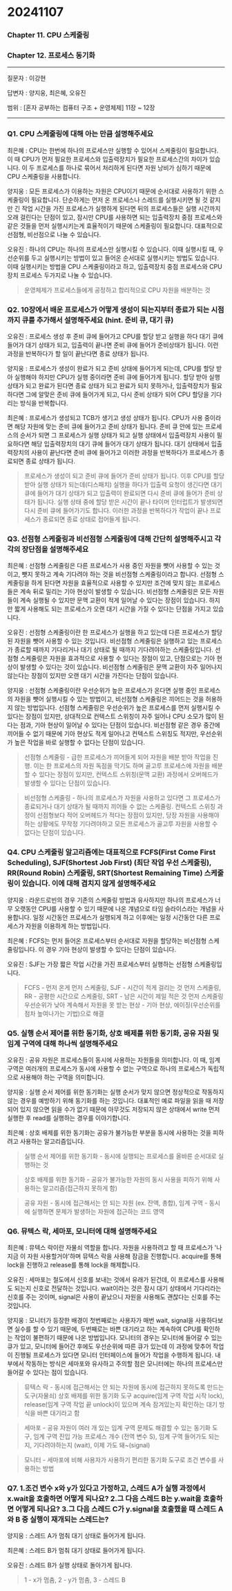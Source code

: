 # 20241107 
### Chapter 11. CPU 스케줄링
### Chapter 12. 프로세스 동기화

---

질문자 : 이강현

답변자 : 양지웅, 최은혜, 오유진

범위 : [혼자 공부하는 컴퓨터 구조 + 운영체제] 11장 ~ 12장

---

### Q1. CPU 스케줄링에 대해 아는 만큼 설명해주세요

최은혜 : CPU는 한번에 하나의 프로세스만 실행할 수 있어서 스케줄링이 필요합니다. 이 때 CPU가 먼저 필요한 프로세스와 입출력장치가 필요한 프로세스간의 차이가 있습니다. 이 두 프로세스를 하나로 묶어서 처리하게 된다면 자원 낭비가 심하기 때문에 CPU 스케줄링을 사용합니다.

양지웅 : 모든 프로세스가 이용하는 자원은 CPU이기 때문에 순서대로 사용하기 위한 스케줄링이 필요합니다. 단순하게는 먼저 온 프로세스나 스레드를 실행시키면 될 것 같지만 긴 작업 시간을 가진 프로세스가 실행하게 된다면 뒤의 프로세스들은 실행 시간까지 오래 걸린다는 단점이 있고, 잠시만 CPU를 사용하면 되는 입출력장치 중점 프로세스와 같은 것들을 먼저 실행시키는게 효율적이기 때문에 스케줄링이 필요합니다. 대표적으로 선점형, 비선점으로 나눌 수 있습니다.

오유진 : 하나의 CPU는 하나의 프로세스만 실행시킬 수 있습니다. 이때 실행시킬 때, 우선순위를 두고 실행시키는 방법이 있고 들어온 순서대로 실행시키는 방법도 있습니다. 이때 실행시키는 방법을 CPU 스케줄링이라고 하고, 입출력장치 중점 프로세스와 CPU 장치 프로세스 두가지로 나눌 수 있습니다.

> 운영체제가 프로세스들에게 공정하고 합리적으로 CPU 자원을 배분하는 것

### Q2. 10장에서 배운 프로세스가 어떻게 생성이 되는지부터 종료가 되는 시점까지 큐를 추가해서 설명해주세요 (hint. 준비 큐, 대기 큐)

오유진 : 프로세스 생성 후 준비 큐에 들어가고 CPU를 할당 받고 실행을 하다 대기 큐에 들어가 대기 상태가 되고, 입출력이 끝나면 준비 큐에 들어가 준비상태가 됩니다. 이런 과정을 반복하다가 할 일이 끝난다면 종료 상태가 됩니다.

양지웅 : 프로세스가 생성이 완료가 되고 준비 상태에 들어가게 되는데, CPU를 할당 받아 실행해야 하지만 CPU가 실행 중이라면 준비 큐에 들어가게 됩니다. 할당 받아 실행 상태가 되고 완료가 된다면 종료 상태가 되고 완료가 되지 못하거나, 입출력장치가 필요하다면 그에 알맞은 준비 큐에 들어가게 되고, 다시 준비 상태가 되어 CPU 할당을 기다리는 방식을 반복합니다.

최은혜 : 프로세스가 생성되고 TCB가 생기고 생성 상태가 됩니다. CPU가 사용 중이라면 해당 자원에 맞는 준비 큐에 들어가고 준비 상태가 됩니다. 준비 큐 안에 있는 프로세스의 순서가 되면 그 프로세스가 실행 상태가 되고 실행 상태에서 입출력장치 사용이 필요하다면 해당 입출력장치의 대기 큐에 들어가 대기 상태가 됩니다. 대기 상태에서 입출력장치의 사용이 끝난다면 준비 큐에 들어가고 이러한 과정을 반복하다가 프로세스가 종료되면 종료 상태가 됩니다.

> 프로세스가 생성이 되고 준비 큐에 들어가 준비 상태가 됩니다. 이후 CPU를 할당 받아 실행 상태가 되는데(디스패치) 실행을 하다가 입출력 요청이 생긴다면 대기 큐에 들어가 대기 상태가 되고 입출력이 완료되면 다시 준비 큐에 들어가 준비 상태가 됩니다. 실행 상태 중에 할당 받은 시간이 끝나 타이머 인터럽트가 발생되면 다시 준비 큐에 들어가기도 합니다. 이러한 과정을 반복하다가 작업이 끝나 프로세스가 종료되면 종료 상태로 접어들게 됩니다.

### Q3. 선점형 스케줄링과 비선점형 스케줄링에 대해 간단히 설명해주시고 각각의 장단점을 설명해주세요

최은혜 : 선점형 스케줄링은 다른 프로세스가 사용 중인 자원을 뺏어 사용할 수 있는 것이고, 뺏지 못하고 계속 기다려야 하는 것을 비선점형 스케줄링이라고 합니다. 선점형 스케줄링을 하게 된다면 자원을 효율적으로 사용할 수 있지만 조건에 맞지 않는 프로세스들은 계속 뒤로 밀리는 기아 현상이 발생할 수 있습니다. 비선점형 스케줄링은 모든 자원들이 계속 실행될 수 있지만 문맥 교환이 적게 일어날 수 있다는 장점이 있습니다. 하지만 짧게 사용해도 되는 프로세스가 오랜 대기 시간을 가질 수 있다는 단점을 가지고 있습니다.

오유진 : 선점형 스케줄링이란 한 프로세스가 실행을 하고 있는데 다른 프로세스가 할당된 자원을 뺏어 사용할 수 있는 것입니다. 비선점형 스케줄링은 실행하고 있는 프로세스가 종료할 때까지 기다리거나 대기 상태로 될 때까지 기다려야하는 스케줄링입니다. 선점형 스케줄링은 자원을 효과적으로 사용할 수 있다는 장점이 있고, 단점으로는 기아 현상이 발생할 수 있다는 것이 있습니다. 비선점형 스케줄링은 문맥 교환이 자주 일어나지 않는다는 장점이 있지만 오랜 대기 시간을 가진다는 단점이 있습니다.

양지웅 : 선점형 스케줄링이란 우선순위가 높은 프로세스가 온다면 실행 중인 프로세스의 자원을 뺏어 실행시킬 수 있는 방법이고, 비선점형 스케줄링은 끼어드는 것을 허용하지 않는 방법입니다. 선점형 스케줄링은 우선순위가 높은 프로세스를 먼저 실행시킬 수 있다는 장점이 있지만, 상대적으로 컨텍스트 스위칭이 자주 일어나 CPU 소모가 많이 된다는 점과, 기아 현상이 일어날 수 있다는 단점이 있습니다. 비선점형 같은 경우 중간에 끼어들 수 없기 때문에 기아 현상도 적게 일어나고 컨텍스트 스위칭도 적지만, 우선순위가 높은 작업을 바로 실행할 수 없다는 단점이 있습니다.

> 선점형 스케줄링 - 급한 프로세스가 끼어들게 되어 자원을 배분 받아 작업을 진행. 이는 한 프로세스의 자원 독점을 막기도 하며 골고루 프로세스에 자원을 배분할 수 있다는 장점이 있지만, 컨텍스트 스위칭(문맥 교환) 과정에서 오버헤드가 발생할 수 있다는 단점이 있습니다.

> 비선점형 스케줄링 - 하나의 프로세스가 자원을 사용하고 있다면 그 프로세스가 종료되거나 대기 상태가 될 때까지 끼어들 수 없는 스케줄링. 컨텍스트 스위칭 과정이 선점형보다 적어 오버헤드가 적다는 장점이 있지만, 당장 자원을 사용해야 하는 상황에도 무작정 기다려야하고 모든 프로세스가 골고루 자원을 사용할 수 없다는 단점이 있습니다.

### Q4. CPU 스케줄링 알고리즘에는 대표적으로 FCFS(First Come First Scheduling), SJF(Shortest Job First) (최단 작업 우선 스케줄링), RR(Round Robin) 스케줄링, SRT(Shortest Remaining Time) 스케줄링이 있습니다. 이에 대해 겹치지 않게 설명해주세요

양지웅 : 라운드로빈의 경우 기존의 스케줄링 방법과 유사하지만 하나의 프로세스가 너무 오랫동안 CPU를 사용할 수 있기 때문에 나온 걔념으로 타임 슬라이스라는 개념을 사용합니다. 일정 시간동안 프로세스가 실행되게 하고 이후에는 일정 시간동안 다른 프로세스가 자원을 이용하게 하는 방법입니다.

최은혜 : FCFS는 먼저 들어온 프로세스부터 순서대로 자원을 할당하는 비선점형 스케줄링입니다. 이 경우 기아 현상이 발생할 수 있다는 단점이 있습니다.

오유진 : SJF는 가장 짧은 작업 시간을 가진 프로세스부터 실행하는 선점형 스케줄링입니다.

> FCFS - 먼저 온게 먼저 스케줄링, SJF - 시간이 적게 걸리는 것 먼저 스케줄링, RR - 공평한 시간으로 스케줄링, SRT - 남은 시간이 제일 적은 것 먼저 스케줄링
> 우선순위가 낮아 계속해서 자원을 못 받는 현상 - 기아 현상, 에이징(우선순위를 점차 높여나가는 기법)으로 해결

### Q5. 실행 순서 제어를 위한 동기화, 상호 배제를 위한 동기화, 공유 자원 및 임계 구역에 대해 하나씩 설명해주세요

오유진 : 공유 자원은 프로세스들이 동시에 사용하는 자원들을 의미합니다. 이 때, 임계 구역은 여러개의 프로세스가 동시에 사용할 수 없는 구역으로 하나의 프로세스가 독립적으로 사용해야 하는 구역을 의미합니다.

양지웅 : 실행 순서 제어를 위한 동기화는 실행 순서가 맞지 않으면 정상적으로 작동하지 않는 경우를 예방하기 위해 동기화를 하는 것입니다. 대표적인 예로 파일을 읽을 때 저장되어 있지 않으면 읽을 수가 없기 때문에 아무것도 저장되지 않은 상태에서 write 먼저 실행한 후 read를 실행하는 경우를 이야기합니다.

최은혜 : 상호 배제를 위한 동기화는 공유가 불가능한 부분을 동시에 사용하는 것을 피하려고 사용하는 알고리즘입니다.

> 실행 순서 제어를 위한 동기화 - 동시에 실행되는 프로세스를 올바른 순서대로 실행하는 것

> 상호 배제를 위한 동기화 - 공유가 불가능한 자원의 동시 사용을 피하기 위해 사용하는 알고리즘(접근하지 못하게 함)

> 공유 자원 - 동시에 접근해서는 안 되는 자원 (ex. 잔액, 총합), 임계 구역 - 동시에 실행하면 문제가 발생하는 자원에 접근하는 코드 영역

### Q6. 뮤텍스 락, 세마포, 모니터에 대해 설명해주세요

최은혜 : 뮤텍스 락이란 자물쇠 역할을 합니다. 자원을 사용하려고 할 때 프로세스가 '나 지금 이 자원 사용할거야'하며 뮤텍스 락을 사용해 잠금을 진행합니다. acquire를 통해 lock을 진행하고 release를 통해 lock을 해제합니다.

오유진 : 세마포는 철도에서 신호를 보내는 것에서 유래가 된건데, 이 프로세스를 사용해도 되는지 신호로 전달하는 것입니다. wait이라는 것은 잠시 대기 상태에서 기다리라는 신호를 주는 것이며, signal은 사용이 끝났으니 자원을 사용해도 괜찮다는 신호를 주는 것입니다.

양지웅 : 모니터가 등장한 배경이 첫번째로는 사용자가 매번 wait, signal을 사용하다보면 실수를 할 수 있기 때문에, 두번째로는 바쁜 대기라고 하는 계속하여 CPU를 확인하는 작업이 불편하기 때문에 나온 방법입니다. 모니터의 경우는 모니터에 들어갈 수 있는 큐가 있고, 모니터에 들어간 후에도 우선순위에 따른 큐가 있는데 이 과정에 맞추어 작업이 진행될 프로세스가 있다면 모니터 인터페이스에 들어가 작업을 수행하게 됩니다. 내부에서 작동하는 방식은 세마포와 유사하고 주의할 점은 모니터에는 하나의 프로세스만 들어갈 수 있다는 점이 있습니다.

> 뮤텍스 락 - 동시에 접근해서는 안 되는 자원에 동시에 접근하지 못하도록 만드는 도구(자물쇠) 상호 배제를 위한 동기화 도구 acquire(임계 구역 작업 시작 lock), release(임계 구역 작업 끝 unlock)이 있으며 계속 잠겨있는지 확인하는 대기 방식을 바쁜 대기라고 함

> 세마포 - 공유 자원이 여러 개 있는 임계 구역 문제도 해결할 수 있는 동기화 도구, 임계 구역 진입 가능 프로세스 개수 (전역 변수 S), 임계 구역 들어가도 되는지, 기다려야하는지 (wait), 이제 가도 돼~(signal)

> 모니터 - 세마포에 비해 사용자가 사용하기 편리한 동기화 도구로 조건 변수를 사용하는 방법

### Q7. 1.조건 변수 x와 y가 있다고 가정하고, 스레드 A가 실행 과정에서 x.wait을 호출하면 어떻게 되나요? 2.그 다음 스레드 B는 y.wait을 호출하면 어떻게 되나요? 3.그 다음 스레드 C가 y.signal을 호출했을 때 스레드 A와 B 중 실행이 재개되는 스레드는?

양지웅 : 스레드 A가 멈춰 대기 상태로 들어가게 됩니다.

최은혜 : 스레드 B가 멈춰 대기 상태로 들어가게 됩니다.

오유진 : 스레드 B가 실행 상태로 돌아가게 됩니다.

> 1 - x가 멈춤, 2 - y가 멈춤, 3 - 스레드 B
